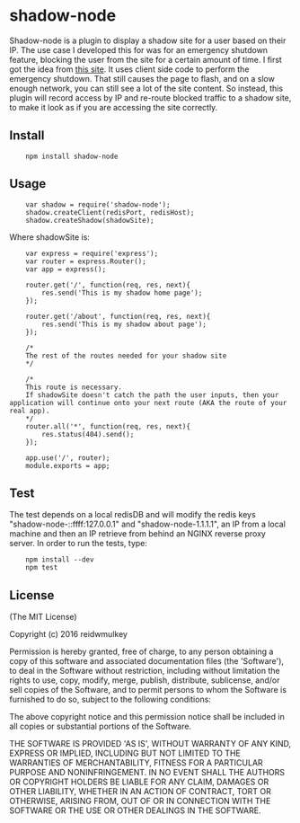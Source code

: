 # shadow-node

Shadow-node is a plugin to display a shadow site for a user  based on their IP. The use case I developed this for was for an emergency shutdown feature, blocking the user from the site for a certain amount of time. I first got the idea from [this site](http://www.safehaventc.org/). It uses client side code to perform the emergency shutdown. That still causes the page to flash, and on a slow enough network, you can still see a lot of the site content. So instead, this plugin will record access by IP and re-route blocked traffic to a shadow site, to make it look as if you are accessing the site correctly.  

Install
-----------------
```
	npm install shadow-node
```

Usage
-----------------
```
	var shadow = require('shadow-node');
	shadow.createClient(redisPort, redisHost);
	shadow.createShadow(shadowSite);
```

Where shadowSite is:
```
	var express = require('express');
	var router = express.Router();
	var app = express();

	router.get('/', function(req, res, next){
		res.send('This is my shadow home page');
	});

	router.get('/about', function(req, res, next){
		res.send('This is my shadow about page');
	});

	/*
	The rest of the routes needed for your shadow site
	*/

	/*
	This route is necessary. 
	If shadowSite doesn't catch the path the user inputs, then your application will continue onto your next route (AKA the route of your real app).
	*/
	router.all('*', function(req, res, next){
		res.status(404).send();
	});	

	app.use('/', router);
	module.exports = app;
```



Test
-----
The test depends on a local redisDB and will modify the redis keys "shadow-node-::ffff:127.0.0.1" and "shadow-node-1.1.1.1", an IP from a local machine and then an IP retrieve from behind an NGINX reverse proxy server. In order to run the tests, type:
```
	npm install --dev
	npm test
```

License
--------
(The MIT License)

Copyright (c) 2016 reidwmulkey

Permission is hereby granted, free of charge, to any person obtaining a copy of this software and associated documentation files (the 'Software'), to deal in the Software without restriction, including without limitation the rights to use, copy, modify, merge, publish, distribute, sublicense, and/or sell copies of the Software, and to permit persons to whom the Software is furnished to do so, subject to the following conditions:

The above copyright notice and this permission notice shall be included in all copies or substantial portions of the Software.

THE SOFTWARE IS PROVIDED 'AS IS', WITHOUT WARRANTY OF ANY KIND, EXPRESS OR IMPLIED, INCLUDING BUT NOT LIMITED TO THE WARRANTIES OF MERCHANTABILITY, FITNESS FOR A PARTICULAR PURPOSE AND NONINFRINGEMENT. IN NO EVENT SHALL THE AUTHORS OR COPYRIGHT HOLDERS BE LIABLE FOR ANY CLAIM, DAMAGES OR OTHER LIABILITY, WHETHER IN AN ACTION OF CONTRACT, TORT OR OTHERWISE, ARISING FROM, OUT OF OR IN CONNECTION WITH THE SOFTWARE OR THE USE OR OTHER DEALINGS IN THE SOFTWARE.